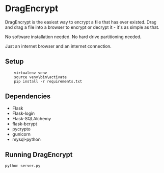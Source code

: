 # DragEncrypt
DragEncrypt is the easiest way to encrypt a file that has ever existed. Drag and drag a file into a browser to encrypt or decrypt it - it's as simple as that. 

No software installation needed. No hard drive partitioning needed. 

Just an internet browser and an internet connection. 

## Setup
```
	virtualenv venv
	source venv\bin\activate
	pip install -r requirements.txt
```

## Dependencies
* Flask 
* Flask-login 
* Flask-SQLAlchemy 
* flask-bcrypt 
* pycrypto 
* gunicorn 
* mysql-python

## Running DragEncrypt
```
python server.py
```
